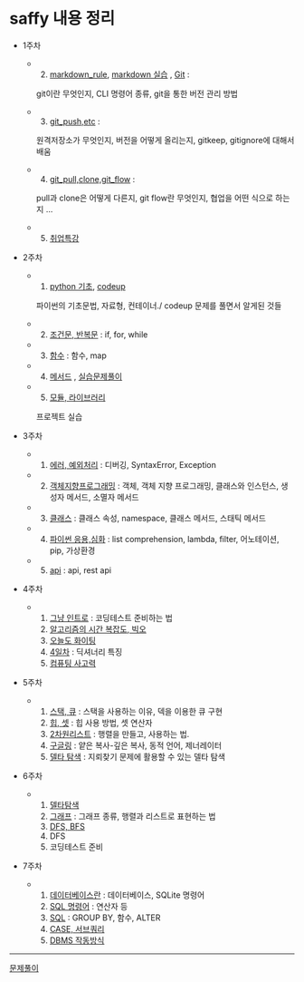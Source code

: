 # saffy 내용 정리

- 1주차

  - 2. [markdown_rule](./D1_2/markdown_rule.md),   [markdown 실습](./D1_2/markdown_practice_0705.md) , [Git](./D1_2/git_info.md) : 

    git이란 무엇인지, CLI 명령어 종류, git을 통한 버전 관리 방법

  - 3.  [git_push,etc](./D1_3/D3_git_push,ignore,keep.md) : 

    원격저장소가 무엇인지, 버전을 어떻게 올리는지, gitkeep, gitignore에 대해서 배움

  - 4. [git_pull,clone,git_flow](./D1_4/git_flow,etc.md) :
    
    pull과 clone은 어떻게 다른지, git flow란 무엇인지, 협업을 어떤 식으로 하는지 ...

  - 5. [취업특강](./D1_5/취업특강.md)

- 2주차

  - 1. [python 기초](./D2_1/python_1.md), [codeup](./D2_1/codeup.md)

    파이썬의 기초문법, 자료형, 컨테이너./ codeup 문제를 풀면서 알게된 것들

  - 2. [조건문, 반복문](./D2_2/python_2.md) : if, for, while

  - 3. [함수](./D2_3/python_3.md) : 함수, map

  - 4. [메서드](./D2_4/python_4.md) , [실습문제풀이](./D2_4/실습문제)

  - 5. [모듈, 라이브러리](./D2_5./python5.md)

    프로젝트 실습

- 3주차

  - 1. [에러, 예외처리](./D3_1/error.md) : 디버깅, SyntaxError, Exception

  - 2. [객체지향프로그래밍](./D3_2/python_oop.md) : 객체, 객체 지향 프로그래밍, 클래스와 인스턴스, 생성자 메서드, 소멸자 메서드

  - 3. [클래스](./D3_3/python_oop2.md) : 클래스 속성, namespace, 클래스 메서드, 스태틱 메서드

  - 4. [파이썬 응용,심화](./D3_4/python+.md) : list comprehension, lambda, filter, 어노테이션, pip, 가상환경
  - 5. [api](./D3_5/python_api.md) : api, rest api

- 4주차

  - 1. [그냥 인트로](./D4_1/howtopreparect.md) : 코딩테스트 준비하는 법
    2. [알고리즘의 시간 복잡도, 빅오](./D4_2/시간복잡도,빅오.md) 
    3. [오늘도 화이팅](./D4_3/algorithm2.md)
    4. [4일차](./D4_4/algorithm3.md) : 딕셔너리 특징
    5. [컴퓨팅 사고력](./D4_5/컴퓨테이셔널띵킹.md)


- 5주차
  - 1. [스택, 큐](./D5_1/스택,큐.md) : 스택을 사용하는 이유, 덱을 이용한 큐 구현
    1. [힙, 셋](./D5_2/heap,set.md) : 힙 사용 방법, 셋 연산자
    1. [2차원리스트](./D5_3/2차원리스트.md) : 행렬을 만들고, 사용하는 법. 
    1. [구글링](./D5_4/복사,동적.md) : 얕은 복사-깊은 복사, 동적 언어, 제너레이터
    1. [델타 탐색](./D5_5/델타이동,탐색.md) : 지뢰찾기 문제에 활용할 수 있는 델타 탐색
- 6주차

  - 1. [델타탐색](./D6_1/brutefouce,delta.md)
    2. [그래프](./D6_2/그래프.md) : 그래프 종류, 행렬과 리스트로 표현하는 법
    3. [DFS, BFS](./D6_3/dfs,bfs.md)
    4. DFS 
    5. 코딩테스트 준비

- 7주차

  - 1. [데이터베이스란](./D7_1/DB1.md) : 데이터베이스, SQLite 명령어
    2. [SQL 명령어](./D7_2/DB2.md) : 연산자 등
    3. [SQL](./D7_3/DB3.md) : GROUP BY, 함수, ALTER
    4. [CASE, 서브쿼리](./D7_4/DB4.md)
    5. [DBMS 작동방식](./D7_4/DBMS.md)


---

[문제풀이]()

